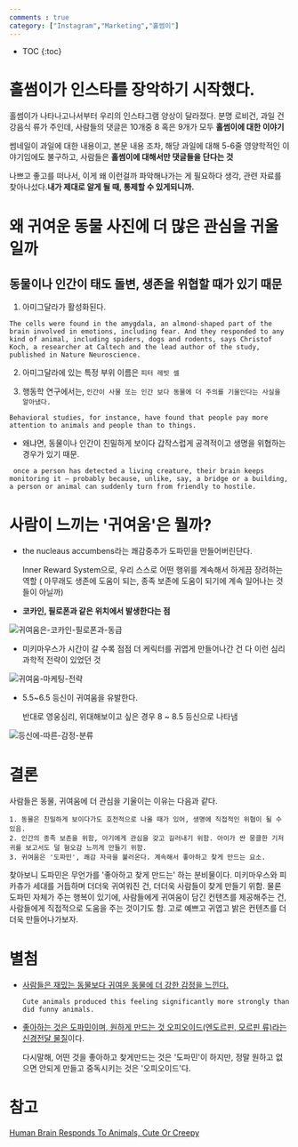 ```yaml
---
comments : true
category: ["Instagram","Marketing","홀썸이"]
---
```


* TOC
{:toc}

# 홀썸이가 인스타를 장악하기 시작했다.

홀썸이가 나타나고나서부터
우리의 인스타그램 양상이 달라졌다.
분명 로비건, 과일 건강음식 류가 주인데,
사람들의 댓글은 10개중 8 혹은 9개가 모두 **홀썸이에 대한 이야기**

썸네일이 과일에 대한 내용이고,
본문 내용 조차, 해당 과일에 대해 5-6줄 영양학적인 이야기임에도 불구하고,
사람들은 **홀썸이에 대해서만 댓글들을 단다는 것**

나쁘고 좋고를 떠나서, 이게 왜 이런걸까 파악해나가는 게 필요하다 생각,
관련 자료를 찾아나섰다.**내가 제대로 알게 될 때, 통제할 수 있게되니까.**

# 왜 귀여운 동물 사진에 더 많은 관심을 귀울일까

## 동물이나 인간이 태도 돌변, 생존을 위협할 때가 있기 때문

1. 아미그달라가 활성화된다.

```
The cells were found in the amygdala, an almond-shaped part of the brain involved in emotions, including fear. And they responded to any kind of animal, including spiders, dogs and rodents, says Christof Koch, a researcher at Caltech and the lead author of the study, published in Nature Neuroscience.
```

2. 아미그달라에 있는 특정 부위 이름은 `피터 레빗 셀`

3. 행동학 연구에서는, `인간이 사물 또는 인간 보다 동물에 더 주의를 기울인다는 사실을 알아냈다.`

```
Behavioral studies, for instance, have found that people pay more attention to animals and people than to things.
```

- 왜냐면, 동물이나 인간이 친밀하게 보이다 갑작스럽게 공격적이고 생명을 위협하는 경우가 있기 때문.

```
 once a person has detected a living creature, their brain keeps monitoring it — probably because, unlike, say, a bridge or a building, a person or animal can suddenly turn from friendly to hostile.
```

# 사람이 느끼는 '귀여움'은 뭘까?

- the nucleaus accumbens라는 쾌감중추가 도파민을 만들어버린단다.

    Inner Reward System으로, 우리 스스로 어떤 행위를 계속해서 하게끔 장려하는 역할
    ( 아무래도 생존에 도움이 되는, 종족 보존에 도움이 되기에 계속 일어나는 것들이 아닐까)

- **코카인, 필로폰과 같은 위치에서 발생한다는 점**

![귀여움은-코카인-필로폰과-동급](https://user-images.githubusercontent.com/35059428/55793049-9764da80-5af4-11e9-900c-02e3d118143d.png)

- 미키마우스가 시간이 갈 수록 점점 더 케릭터를 귀엽게 만들어나간 건 다 이런 심리과학적 전략이 있었던 것

![귀여움-마케팅-전략](https://user-images.githubusercontent.com/35059428/55793161-dbf07600-5af4-11e9-9c67-33fad3feb791.png)

- 5.5~6.5 등신이 귀여움을 유발한다.

    반대로 영웅심리, 위대해보이고 싶은 경우 8 ~ 8.5 등신으로 나타냄

![등신에-따른-감정-분류](https://user-images.githubusercontent.com/35059428/55794384-b0bb5600-5af7-11e9-99b9-c04b72fa48c0.png)


# 결론

사람들은 동물, 귀여움에 더 관심을 기울이는 이유는 다음과 같다.

    1. 동물은 친밀하게 보이다가도 호전적으로 나올 때가 있어, 생명에 직접적인 위협이 될 수 있음.
    2. 인간의 종족 보존을 위함, 아기에게 관심을 갖고 길러내기 위함. 아이가 싼 뭉클한 기저귀를 보고서도 덜 혐오감 느끼게 만들기 위함.
    3. 귀여움은 '도파민', 쾌감 자극을 불러온다. 계속해서 좋아하고 찾게 만드는 요소.

찾아보니 도파민은 무언가를 '좋아하고 찾게 만드는' 하는 분비물이다.
미키마우스와 피카츄가 세대를 거듭하며 더더욱 귀여워진 건, 더더욱 사람들이 찾게 만들기 위함. 물론 도파민 자체가 주는 행복이 있기에, 사람들에게 귀여움이 담긴 컨텐츠를 제공해주는 건, 사람들에게 직접적으로 도움을 주는 것이기도 함. 고로 예쁘고 귀엽고 밝은 컨텐츠를 더더욱 만들어나가보자.



# 별첨

- [사람들은 재밌는 동물보다 귀여운 동물에 더 강한 감정을 느낀다.](https://www.livescience.com/26452-why-we-go-crazy-for-cuteness.html)

    ```
    Cute animals produced this feeling significantly more strongly than did funny animals. 
    ```

- [좋아하는 것은 도파민이며, 원하게 만드는 것 오피오이드(엔도르핀, 모르핀 류)라는 신경전달 물질](https://namu.wiki/w/%EB%8F%84%ED%8C%8C%EB%AF%BC#s-2.2)이다.

    다시말해, 어떤 것을 좋아하고 찾게만드는 것은 '도파민'이 하지만, 정말 원하고 없으면 안되게 만들고 중독시키는 것은 '오피오이드'다.



# 참고

[Human Brain Responds To Animals, Cute Or Creepy](https://www.npr.org/2011/09/01/140116969/human-brain-responds-to-animals-cute-or-creepy)


